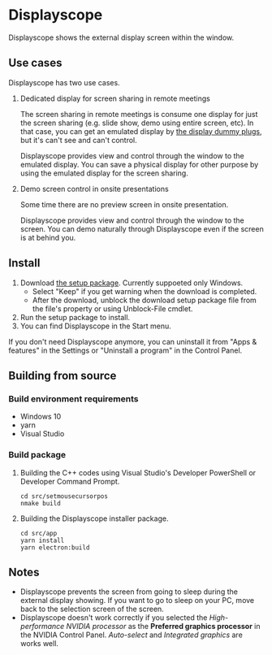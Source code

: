 # Displayscope

Displayscope shows the external display screen within the window.

## Use cases

Displayscope has two use cases.

1. Dedicated display for screen sharing in remote meetings

    The screen sharing in remote meetings is consume one display for just the screen sharing (e.g. slide show, demo using entire screen, etc). In that case, you can get an emulated display by [the display dummy plugs](https://www.amazon.com/s?k=Display+Emulator), but it's can't see and can't control.

    Displayscope provides view and control through the window to the emulated display. You can save a physical display for other purpose by using the emulated display for the screen sharing.

2. Demo screen control in onsite presentations

    Some time there are no preview screen in onsite presentation.

    Displayscope provides view and control through the window to the screen. You can demo naturally through Displayscope even if the screen is at behind you.

## Install

1. Download [the setup package](https://github.com/tksh164/displayscope/releases/latest). Currently suppoeted only Windows.
    - Select "Keep" if you get warning when the download is completed.
    - After the download, unblock the download setup package file from the file's property or using Unblock-File cmdlet.
2. Run the setup package to install.
3. You can find Displayscope in the Start menu.

If you don't need Displayscope anymore, you can uninstall it from "Apps & features" in the Settings or "Uninstall a program" in the Control Panel.

## Building from source

### Build environment requirements

- Windows 10
- yarn
- Visual Studio

### Build package

1. Building the C++ codes using Visual Studio's Developer PowerShell or Developer Command Prompt.

    ```
    cd src/setmousecursorpos
    nmake build
    ```

2. Building the Displayscope installer package.

    ```
    cd src/app
    yarn install
    yarn electron:build
    ```

## Notes

- Displayscope prevents the screen from going to sleep during the external display showing. If you want to go to sleep on your PC, move back to the selection screen of the screen.
- Displayscope doesn't work correctly if you selected the *High-performance NVIDIA processor* as the **Preferred graphics processor** in the NVIDIA Control Panel. *Auto-select* and *Integrated graphics* are works well.
